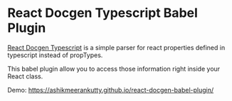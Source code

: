 # React Docgen Typescript Babel Plugin

[React Docgen Typescript](https://github.com/styleguidist/react-docgen-typescript) is a simple parser for react properties defined in typescript instead of propTypes.


This babel plugin allow you to access those information right inside your React class.

Demo: https://ashikmeerankutty.github.io/react-docgen-babel-plugin/
